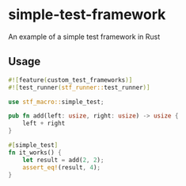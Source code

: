 # simple-test-framework
An example of a simple test framework in Rust

## Usage

```rust
#![feature(custom_test_frameworks)]
#![test_runner(stf_runner::test_runner)]

use stf_macro::simple_test;

pub fn add(left: usize, right: usize) -> usize {
    left + right
}

#[simple_test]
fn it_works() {
    let result = add(2, 2);
    assert_eq!(result, 4);
}
```
